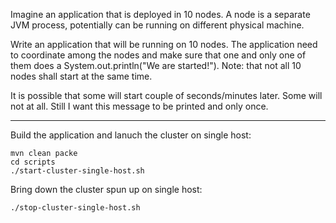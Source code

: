 Imagine an application that is deployed in 10 nodes. A node is a separate JVM process, potentially can be running on different physical machine.

Write an application that will be running on 10 nodes. The application need to coordinate among the nodes and make sure that one and only one of them does a System.out.println("We are started!"). Note: that not all 10 nodes shall start at the same time.

It is possible that some will start couple of seconds/minutes later. Some will not at all. Still I want this message to be printed and only once.

---

Build the application and lanuch the cluster on single host:
```
mvn clean packe
cd scripts
./start-cluster-single-host.sh
```

Bring down the cluster spun up on single host:
```
./stop-cluster-single-host.sh
```
